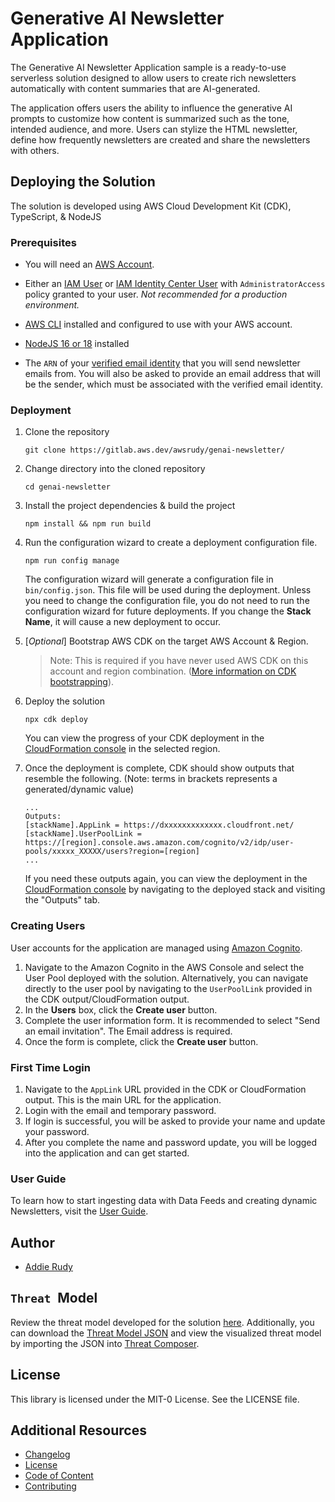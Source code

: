 # Generative AI Newsletter Application

The Generative AI Newsletter Application sample is a ready-to-use serverless solution designed to allow users to create rich newsletters automatically with content summaries that are AI-generated. 

The application offers users the ability to influence the generative AI prompts to customize how content is summarized such as the tone, intended audience, and more. Users can stylize the HTML newsletter, define how frequently newsletters are created and share the newsletters with others. 

## Deploying the Solution

The solution is developed using AWS Cloud Development Kit (CDK), TypeScript, & NodeJS

### Prerequisites
* You will need an [AWS Account](https://repost.aws/knowledge-center/create-and-activate-aws-account).

* Either an [IAM User](https://console.aws.amazon.com/iamv2/home?#/users/create) or [IAM Identity Center User](https://aws.amazon.com/iam/identity-center/) with `AdministratorAccess` policy granted to your user. *Not recommended for a production environment.*
* [AWS CLI](https://aws.amazon.com/cli/) installed and configured to use with your AWS account.
* [NodeJS 16 or 18](https://nodejs.org/en/download/) installed
* The `ARN` of your [verified email identity](https://docs.aws.amazon.com/pinpoint/latest/userguide/channels-email-manage-verify.html) that you will send newsletter emails from. You will also be asked to provide an email address that will be the sender, which must be associated with the verified email identity.


### Deployment

1. Clone the repository
	```
	git clone https://gitlab.aws.dev/awsrudy/genai-newsletter/
	```
1. Change directory into the cloned repository
	```
	cd genai-newsletter
	```
1. Install the project dependencies & build the project
	```
	npm install && npm run build
	```
1. Run the configuration wizard to create a deployment configuration file.
	```
	npm run config manage
	```
	The configuration wizard will generate a configuration file in `bin/config.json`. This file will be used during the deployment. Unless you need to change the configuration file, you do not need to run the configuration wizard for future deployments. If you change the **Stack Name**, it will cause a new deployment to occur. 

1. [*Optional*] Bootstrap AWS CDK on the target AWS Account & Region. 
	> Note: This is required if you have never used AWS CDK on this account and region combination. ([More information on CDK bootstrapping](https://docs.aws.amazon.com/cdk/latest/guide/cli.html#cli-bootstrap)).

1. Deploy the solution
	```
	npx cdk deploy
	```
	You can view the progress of your CDK deployment in the [CloudFormation console](https://console.aws.amazon.com/cloudformation/home) in the selected region.

1. Once the deployment is complete, CDK should show outputs that resemble the following. (Note: terms in brackets represents a generated/dynamic value)
	```
	...
	Outputs:
	[stackName].AppLink = https://dxxxxxxxxxxxxx.cloudfront.net/
	[stackName].UserPoolLink = https://[region].console.aws.amazon.com/cognito/v2/idp/user-pools/xxxxx_XXXXX/users?region=[region]
	...
	```	
	If you need these outputs again, you can view the deployment in the [CloudFormation console](https://console.aws.amazon.com/cloudformation/home) by navigating to the deployed stack and visiting the "Outputs" tab.

### Creating Users

User accounts for the application are managed using [Amazon Cognito](https://aws.amazon.com/cognito/).

1. Navigate to the Amazon Cognito in the AWS Console and select the User Pool deployed with the solution. Alternatively, you can navigate directly to the user pool by navigating to the `UserPoolLink` provided in the CDK output/CloudFormation output. 
1. In the **Users** box, click the **Create user** button.
1. Complete the user information form. 
	It is recommended to select "Send an email invitation".
	The Email address is required. 
1. Once the form is complete, click the **Create user** button.

### First Time Login

1. Navigate to the `AppLink` URL provided in the CDK or CloudFormation output. This is the main URL for the application. 
1. Login with the email and temporary password.
1. If login is successful, you will be asked to provide your name and update your password.
1. After you complete the name and password update, you will be logged into the application and can get started.


### User Guide
To learn how to start ingesting data with Data Feeds and creating dynamic Newsletters, visit the [User Guide](./USER_GUIDE.md).

## Author

* [Addie Rudy](https://www.linkedin.com/in/addierudy/)

## `Threat `Model

Review the threat model developed for the solution [here](THREAT_MODEL.md). Additionally, you can download the [Threat Model JSON](documentation-assets/GenAINewsletter_ThreatComposer.json) and view the visualized threat model by importing the JSON into [Threat Composer](https://awslabs.github.io/threat-composer/workspaces/default/dashboard).

## License

This library is licensed under the MIT-0 License. See the LICENSE file. 

## Additional Resources

- [Changelog](CHANGELOG.md)
- [License](LICENSE)
- [Code of Content](CODE_OF_CONDUCT.md)
- [Contributing](CONTRIBUTING.md)